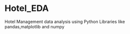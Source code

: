 # Hotel_EDA

Hotel Management data analysis using Python Libraries like 
pandas,matplotlib and numpy
